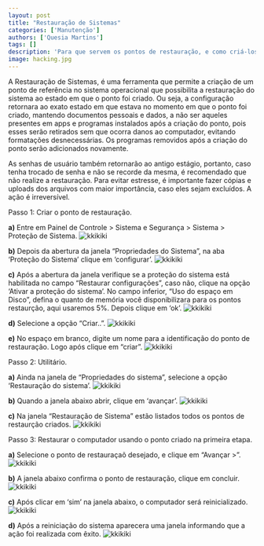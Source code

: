 ```yaml
---
layout: post
title: "Restauração de Sistemas"
categories: ['Manutenção']
authors: ['Quesia Martins'] 
tags: []
description: 'Para que servem os pontos de restauração, e como criá-los.'
image: hacking.jpg
---
```


A Restauração de Sistemas, é uma ferramenta que permite a criação de um ponto de referência no sistema operacional que possibilita a restauração do sistema ao estado em que o ponto foi criado. Ou seja, a configuração retornara ao exato estado em que estava no momento em que o ponto foi criado, mantendo documentos pessoais e dados, a não ser aqueles presentes em apps e programas instalados após a criação do ponto, pois esses serão retirados sem que ocorra danos ao computador, evitando formatações desnecessárias. Os programas removidos após a criação do ponto serão adicionados novamente.
	
As senhas de usuário também retornarão ao antigo estágio, portanto, caso tenha trocado de senha e não se recorde da mesma, é recomendado que não realize a restauração. Para evitar estresse, é importante fazer cópias e uploads dos arquivos com maior importância, caso eles sejam excluídos. A ação é irreversível. 

Passo 1: Criar o ponto de restauração.

**a)** Entre em Painel de Controle > Sistema e Segurança > Sistema > Proteção de Sistema.
![kkikiki](/42/images/post/1Q.png)

**b)** Depois da abertura da janela “Propriedades do Sistema”, na aba ‘Proteção do Sistema’ clique em ‘configurar’.
![kkikiki](/42/images/post/2Q.png)

**c)** Após a abertura da janela verifique se a proteção do sistema está habilitada no campo “Restaurar configurações”, caso não, clique na opção ‘Ativar a proteção do sistema’. No campo inferior, “Uso do espaço em Disco”, defina o quanto de memória você disponibilizara para os pontos restaurção, aqui usaremos 5%. Depois clique em ‘ok’.
![kkikiki](/42/images/post/3Q.png)

**d)** Selecione a opção “Criar..”.
![kkikiki](/42/images/post/4Q.png)

**e)** No espaço em branco, digite um nome para a identificação do ponto de restauração. Logo após clique em “criar”.
![kkikiki](/42/images/post/5Q.png)

Passo 2: Utilitário.

**a)** Ainda na janela de “Propriedades do sistema”, selecione a opção ‘Restauração do sistema’.
![kkikiki](/42/images/post/6Q.png)

**b)** Quando a janela abaixo abrir, clique em ‘avançar’.
![kkikiki](/42/images/post/7Q.png)

**c)** Na janela “Restauração de Sistema” estão listados todos os pontos de restaurção criados.
![kkikiki](/42/images/post/8Q.png)

Passo 3: Restaurar o computador usando o ponto criado na primeira etapa.

**a)** Selecione o ponto de restauraçaõ desejado, e clique em “Avançar >”.
![kkikiki](/42/images/post/9Q.png)

**b)** A janela abaixo confirma o ponto de restauração, clique em concluir.
![kkikiki](/42/images/post/10Q.png)

**c)** Após clicar em ‘sim’ na janela abaixo, o computador será reinicializado.
![kkikiki](/42/images/post/11Q.png)

**d)** Após a reiniciação do sistema aparecera uma janela informando que a ação foi realizada com êxito.
![kkikiki](/42/images/post/12Q.png)

